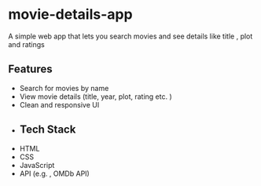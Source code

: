 # movie-details-app 
A simple web app that lets you search movies and see details like title , plot and ratings
## Features 
- Search for movies by name
- View movie details (title, year, plot, rating etc. )
- Clean and responsive UI
- ## Tech Stack
- HTML
- CSS
- JavaScript
- API (e.g. , OMDb API)
